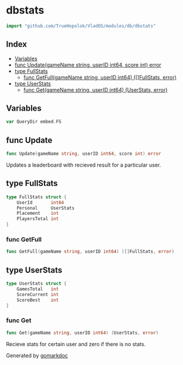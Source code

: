 <!-- Code generated by gomarkdoc. DO NOT EDIT -->

# dbstats

```go
import "github.com/TrueHopolok/VladOS/modules/db/dbstats"
```

## Index

- [Variables](<#variables>)
- [func Update\(gameName string, userID int64, score int\) error](<#Update>)
- [type FullStats](<#FullStats>)
  - [func GetFull\(gameName string, userID int64\) \(\[\]FullStats, error\)](<#GetFull>)
- [type UserStats](<#UserStats>)
  - [func Get\(gameName string, userID int64\) \(UserStats, error\)](<#Get>)


## Variables

<a name="QueryDir"></a>

```go
var QueryDir embed.FS
```

<a name="Update"></a>
## func Update

```go
func Update(gameName string, userID int64, score int) error
```

Updates a leaderboard with recieved result for a particular user.

<a name="FullStats"></a>
## type FullStats



```go
type FullStats struct {
    UserId       int64
    Personal     UserStats
    Placement    int
    PlayersTotal int
}
```

<a name="GetFull"></a>
### func GetFull

```go
func GetFull(gameName string, userID int64) ([]FullStats, error)
```



<a name="UserStats"></a>
## type UserStats



```go
type UserStats struct {
    GamesTotal   int
    ScoreCurrent int
    ScoreBest    int
}
```

<a name="Get"></a>
### func Get

```go
func Get(gameName string, userID int64) (UserStats, error)
```

Recieve stats for certain user and zero if there is no stats.

Generated by [gomarkdoc](<https://github.com/princjef/gomarkdoc>)
